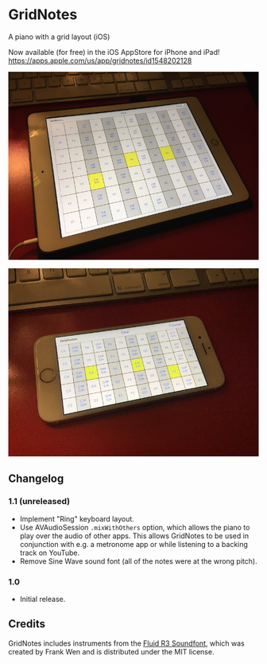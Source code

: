 # GridNotes

A piano with a grid layout (iOS)

Now available (for free) in the iOS AppStore for iPhone and iPad!  https://apps.apple.com/us/app/gridnotes/id1548202128

![](./.media/IMG_6060.jpg)

![](./.media/IMG_0047.jpg)


## Changelog

### 1.1 (unreleased)

- Implement "Ring" keyboard layout.
- Use AVAudioSession `.mixWithOthers` option, which allows the piano to play over the audio of other apps.
This allows GridNotes to be used in conjunction with e.g. a metronome app or while listening to a backing track on YouTube.
- Remove Sine Wave sound font (all of the notes were at the wrong pitch).

### 1.0

- Initial release.


## Credits

GridNotes includes instruments from the [Fluid R3 Soundfont](https://member.keymusician.com/Member/FluidR3_GM/index.html), which was created by Frank Wen and is distributed under the MIT license.
